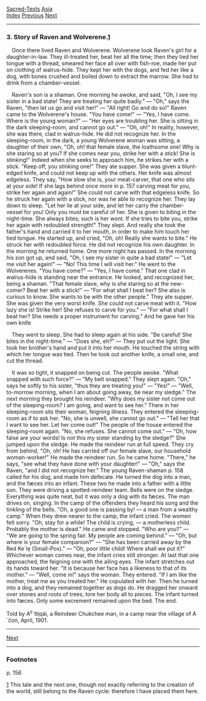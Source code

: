 [Sacred-Texts](../../index) [Asia](../index)  
[Index](index) [Previous](cm36) [Next](cm38)

------------------------------------------------------------------------

### 3. Story of Raven and Wolverene.<span id="page_156_fr_1"></span>[1](#page_156_note_1)

 Once there lived Raven and Wolverene. Wolverene took Raven's girl for a
daughter-in-law. They ill-treated her, beat her all the time; then they
tied her tongue with a thread, smeared her face all over with fish-roe,
made her put on clothing of walrus-hide. They kept her with the dogs,
and fed her like a dog, with bones crushed and boiled down to extract
the marrow. She had to drink from a chamber-vessel.

 Raven's son is a shaman. One morning he awoke, and said, "Oh, I see my
sister in a bad state! They are treating her quite badly." — "Oh," says
the Raven, "then let us go and visit her!" — "All right! Go and do so!"
Raven came to the Wolverene's house. "You have come!" — "Yes, I have
come. Where is the young woman?" — "Her eyes are troubling her. She is
sitting in the dark sleeping-room, and cannot go out." — "Oh, oh!" In
reality, however, she was there, clad in walrus-hide. He did not
recognize her. In the sleeping-room, in the dark, a young Wolverene
woman was sitting, a daughter of their own, "Oh, oh! that female slave,
the loathsome one! Why is she staring so at you? If she comes near you,
strike her with a stick! She is stinking!" Indeed when she seeks to
approach him, he strikes her with a stick. "Keep off, you stinking one!"
They ate supper. She was given a blunt-edged knife, and could not keep
up with the others. Her knife was almost edgeless. They say, "How slow
she is, your meat-carver, that one who sits at your side! If she lags
behind once more in <span id="page_157">p. 157</span> carving meat for
you, strike her again and again!" She could not carve with that edgeless
knife. So he struck her again with a stick, nor was he able to recognize
her. They lay down to sleep. "Let her lie at your side, and let her
carry the chamber-vessel for you! Only you must be careful of her. She
is given to biting in the night-time. She always bites; such is her
wont. If she tries to bite you, strike her again with redoubled
strength!" They slept. And really she took the father's hand and carried
it to her mouth, in order to make him touch her tied tongue. He started
up, and cried, "Oh, oh! Really she wants to bite." He struck her with
redoubled force. He did not recognize his own daughter. In the morning
he returned home. One more night has passed. In the morning his son got
up, and said, "Oh, I see my sister in quite a bad state!" — "Let me
visit her again!" — "No! This time I will visit her." He went to the
Wolverenes. "You have come?" — "Yes, I have come." That one clad in
walrus-hide is standing near the entrance. He looked, and recognized
her, being a shaman. "That female slave, why is she staring so at the
new-comer? Beat her with a stick!" — "For what shall I beat her? She
also is curious to know. She wants to be with the other people." They
ate supper. She was given the very worst knife. She could not carve meat
with it. "How lazy she is! Strike her! She refuses to carve for you." —
"For what shall I beat her? She needs a proper instrument for carving."
And he gave her his own knife

 They went to sleep. She had to sleep again at his side. "Be careful!
She bites in the night-time." — "Does she, eh?" — They put out the
light. She took her brother's hand and put it into her mouth. He touched
the string with which her tongue was tied. Then he took out another
knife, a small one, and cut the thread.

 It was so tight, it snapped on being cut. The people awoke. "What
snapped with such force?" — "My belt snapped." They slept again. "Oh,"
says he softly to his sister, "thus they are treating you!" — "Yes!" —
"Well, to-morrow morning, when I am about going away, be near my
sledge." The next morning they brought his reindeer. "Why does my sister
not come out of the sleeping-room? I am going, and want to see her."
There in her sleeping-room sits their woman, feigning illness. They
entered the sleeping-room as if to ask her. "No, she is unwell, she
cannot go out." — "Tell her that I want to see her. Let her come out!"
The people of the house entered the sleeping-room again. "No, she
refuses. She cannot come out." — "Oh, how false are your words! Is not
this my sister standing by the sledge?" She jumped upon the sledge. He
made the reindeer run at full speed. They cry from behind, "Oh, oh! He
has carried off our female slave, our household woman-worker!" He made
the reindeer run. So he came home. "There," he says, "see what they have
done with your daughter!" — "Oh," says the Raven, "and I did not
recognize her." The young Raven-shaman <span id="page_158">p. 158</span>
called for his dog, and made him defecate. He turned the dog into a man,
and the fæces into an infant. These two he made into a father with a
little son. They were driving a spotted-reindeer team. Bells were on the
sledge. Everything was quite neat, but it was only a dog with its fæces.
The man drives on, singing. In the camp of the offenders they heard his
song and the tinkling of the bells. "Oh, a good one is passing by! — a
man from a wealthy camp." When they drew nearer to the camp, the infant
cried. The women felt sorry. "Oh, stay for a while! The child is crying,
— a motherless child. Probably the mother is dead." He came and stopped.
"Who are you?" — "We are going to the spring fair. My people are coming
behind." — "Oh, but where is your female companion?" — "She has been
carried away by the Red Ke´lẹ (Small-Pox)." — "Oh, poor little child!
Where shall we put it?" Whichever woman comes near, the infant cries
still stronger. At last that one approached, the feigning one with the
ailing eyes. The infant stretches out its hands toward her. "It is
because her face has a likeness to that of its mother." — "Well, come
in!" says the woman. They entered. "If I am like the mother, treat me as
you treated her." He copulated with her. Then he turned into a dog, and
they remained together as dogs do. He dragged her onward over stones and
roots of trees, tore her body all to pieces. The infant turned into
fæces. Only some excrement remained upon the bed. The end.

<span class="small">Told by A<sup>ɛ</sup>´ttịqäi, a Reindeer Chukchee
man, in a camp near the village of A´čon, April, 1901.</span>

------------------------------------------------------------------------

[Next](cm38)

------------------------------------------------------------------------

### Footnotes

<span id="footnotes_page_156">p. 156</span>

<span id="page_156_note_1"></span>[1](#page_156_fr_1) This tale and the
next one, though not exactly referring to the creation of the world,
still belong to the Raven cycle: therefore I have placed them here.

 

 

 

 

 

 

 

 

 

 

 

 

 

 

 
